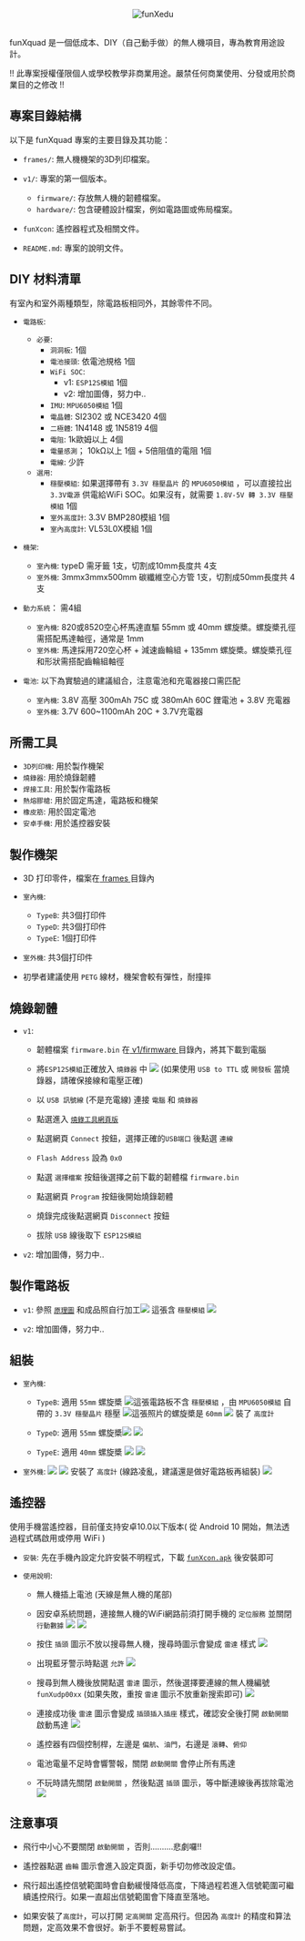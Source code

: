 <p align="center">
  <picture>
    <source media="(prefers-color-scheme: dark)" srcset="xedu-logo4-l-3.png">
    <source media="(prefers-color-scheme: light)" srcset="xedu-logo4-l-3.png">
    <img alt="funXedu" src="xedu-logo4-l-3.png" style="max-width: 100%;">
  </picture>
  <br/>
  <br/>
</p>

funXquad 是一個低成本、DIY（自己動手做）的無人機項目，專為教育用途設計。

!! 此專案授權僅限個人或學校教學非商業用途。嚴禁任何商業使用、分發或用於商業目的之修改 !!

## 專案目錄結構

以下是 funXquad 專案的主要目錄及其功能：

* `frames/`: 無人機機架的3D列印檔案。

* `v1/`: 專案的第一個版本。
    * `firmware/`: 存放無人機的韌體檔案。
    * `hardware/`: 包含硬體設計檔案，例如電路圖或佈局檔案。

* `funXcon`: 遙控器程式及相關文件。

* `README.md`: 專案的說明文件。

## DIY 材料清單

有室內和室外兩種類型，除電路板相同外，其餘零件不同。

* `電路板`:
    * `必要`:
        * `洞洞板`: 1個
        * `電池接頭`: 依電池規格 1個
        * `WiFi SOC`:
            * v1: `ESP12S模組` 1個
            * v2: 增加圖傳，努力中..
        * `IMU`: `MPU6050模組` 1個
        * `電晶體`: SI2302 或 NCE3420 4個
        * `二極體`: 1N4148 或 1N5819 4個
        * `電阻`: 1k歐姆以上 4個
        * `電量感測`； 10kΩ以上 1個 + 5倍阻值的電阻 1個
        * `電線`: 少許
    * `選用`:
        * `穩壓模組`:  如果選擇帶有 `3.3V 穩壓晶片` 的 `MPU6050模組` ，可以直接拉出 `3.3V電源` 供電給WiFi SOC。如果沒有，就需要 `1.8V-5V 轉 3.3V 穩壓模組` 1個
        * `室外高度計`: 3.3V BMP280模組 1個
        * `室內高度計`: VL53L0X模組 1個

* `機架`:
    * `室內機`: typeD 需牙籤 1支，切割成10mm長度共 4支
    * `室外機`: 3mmx3mmx500mm 碳纖維空心方管 1支，切割成50mm長度共 4支

* `動力系統`： 需4組
    * `室內機`: 820或8520空心杯馬達直驅 55mm 或 40mm 螺旋槳。螺旋槳孔徑需搭配馬達軸徑，通常是 1mm
    * `室外機`: 馬達採用720空心杯 + 減速齒輪組 + 135mm 螺旋槳。螺旋槳孔徑和形狀需搭配齒輪組軸徑

* `電池`: 以下為實驗過的建議組合，注意電池和充電器接口需匹配
    * `室內機`: 3.8V 高壓 300mAh 75C 或 380mAh 60C 鋰電池 + 3.8V 充電器
    * `室外機`: 3.7V 600~1100mAh 20C + 3.7V充電器

## 所需工具
* `3D列印機`: 用於製作機架
* `燒錄器`: 用於燒錄韌體
* `焊接工具`: 用於製作電路板
* `熱熔膠槍`: 用於固定馬達，電路板和機架
* `橡皮筋`: 用於固定電池
* `安卓手機`: 用於遙控器安裝

## 製作機架
* 3D 打印零件，檔案在[ frames ](/frames)目錄內
* `室內機`:
    * `TypeB`: 共3個打印件
    * `TypeD`: 共3個打印件
    * `TypeE`: 1個打印件

* `室外機`: 共3個打印件
* 初學者建議使用 `PETG` 線材，機架會較有彈性，耐撞摔

## 燒錄韌體
* `v1`: 
    * 韌體檔案 `firmware.bin` 在[ v1/firmware ](https://github.com/robot4fun/funXquad/tree/main/v1/firmware)目錄內，將其下載到電腦
    * 將`ESP12S模組`正確放入 `燒錄器` 中 ![](v1/firmware/programmer.jpg) (如果使用 `USB to TTL` 或 `開發板` 當燒錄器，請確保接線和電壓正確)

    * 以 `USB 訊號線` (不是充電線) 連接 `電腦` 和 `燒錄器` 
    * 點選進入 [`燒錄工具網頁版`](https://espressif.github.io/esptool-js/)
    * 點選網頁 `Connect` 按鈕，選擇正確的`USB端口` 後點選 `連線`
    * `Flash Address` 設為 `0x0`
    * 點選 `選擇檔案` 按鈕後選擇之前下載的韌體檔 `firmware.bin`
    * 點選網頁 `Program` 按鈕後開始燒錄韌體
    * 燒錄完成後點選網頁 `Disconnect` 按鈕
    * 拔除 `USB` 線後取下 `ESP12S模組`

* `v2`: 增加圖傳，努力中..

## 製作電路板
* `v1`: 參照 [`原理圖`](v1/hardware/Schematic_funxdrone_v1.pdf) 和成品照自行加工![](v1/hardware/circuit1.jpg) 這張含 `穩壓模組` ![](v1/hardware/circuit2.jpg)

* `v2`: 增加圖傳，努力中..

## 組裝
* `室內機`: 
    
    * `TypeB`: 適用 `55mm` 螺旋槳 ![](v1/hardware/typeB60v2.jpg)這張電路板不含 `穩壓模組` ，由 `MPU6050模組` 自帶的 `3.3V 穩壓晶片` 穩壓 ![](v1/hardware/typeB60v2_2.jpg)這張照片的螺旋槳是 `60mm` ![](v1/hardware/tof.jpg) 裝了 `高度計`

    * `TypeD`: 適用 `55mm` 螺旋槳![](v1/hardware/typeD55v4.jpg) ![](v1/hardware/typeD55v4_2.jpg)   
   
    * `TypeE`: 適用 `40mm` 螺旋槳 ![](frames/typeE40.jpg) ![](v1/hardware/typeE40.jpg)


* `室外機`: ![](v1/hardware/outdoor135v2.jpg) ![](v1/hardware/outdoor135v2_2.jpg) 安裝了 `高度計` (線路凌亂，建議還是做好電路板再組裝) ![](v1/hardware/gearset1.avif) 

## 遙控器
使用手機當遙控器，目前僅支持安卓10.0以下版本( 從 Android 10 開始，無法透過程式碼啟用或停用 WiFi )

* `安裝`: 先在手機內設定允許安裝不明程式，下載 [`funXcon.apk`](v1/funXcon/funXcon.apk) 後安裝即可

* `使用說明`: 
    * 無人機插上電池 (天線是無人機的尾部)
    * 因安卓系統問題，連接無人機的WiFi網路前須打開手機的 `定位服務` 並關閉 `行動數據` ![](funXcon/1.jpg) ![](funXcon/2.jpg)
    * 按住 `插頭` 圖示不放以搜尋無人機，搜尋時圖示會變成 `雷達` 樣式 ![](funXcon/3.png)
    * 出現藍牙警示時點選 `允許` ![](funXcon/4.jpg)
    * 搜尋到無人機後放開點選 `雷達` 圖示，然後選擇要連線的無人機編號 `funXudp00xx` (如果失敗，重按 `雷達` 圖示不放重新搜索即可) ![](funXcon/5.jpg)
    * 連接成功後 `雷達` 圖示會變成 `插頭插入插座` 樣式，確認安全後打開 `啟動開關` 啟動馬達 ![](funXcon/6.jpg)

    * 遙控器有四個控制桿，左邊是 `偏航`、`油門`，右邊是 `滾轉`、`俯仰` 
    * 電池電量不足時會響警報，關閉 `啟動開關` 會停止所有馬達
    * 不玩時請先關閉 `啟動開關` ，然後點選 `插頭` 圖示，等中斷連線後再拔除電池 ![](funXcon/7.jpg)

## 注意事項
            
* 飛行中小心不要關閉 `啟動開關` ，否則..........悲劇囉!!
    
* 遙控器點選 `齒輪` 圖示會進入設定頁面，新手切勿修改設定值。

* 飛行超出遙控信號範圍時會自動緩慢降低高度，下降過程若進入信號範圍可繼續遙控飛行。如果一直超出信號範圍會下降直至落地。
    
* 如果安裝了`高度計`，可以打開 `定高開關` 定高飛行。但因為 `高度計` 的精度和算法問題，定高效果不會很好。新手不要輕易嘗試。